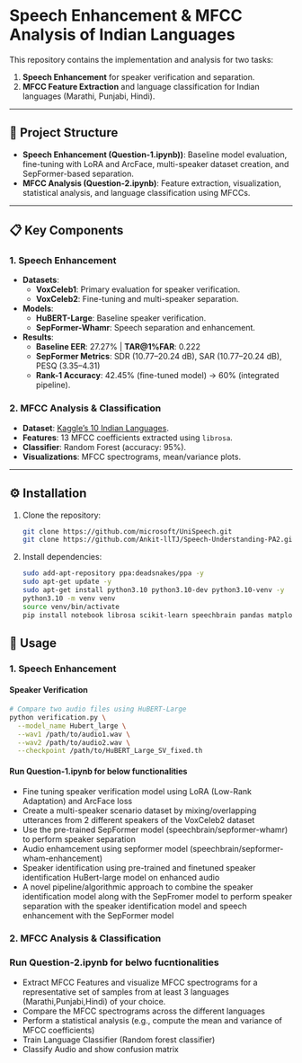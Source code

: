 # Speech Enhancement & MFCC Analysis of Indian Languages

This repository contains the implementation and analysis for two tasks:  
1. **Speech Enhancement** for speaker verification and separation.  
2. **MFCC Feature Extraction** and language classification for Indian languages (Marathi, Punjabi, Hindi).  

---

## 📁 Project Structure
- **Speech Enhancement (Question-1.ipynb))**: Baseline model evaluation, fine-tuning with LoRA and ArcFace, multi-speaker dataset creation, and SepFormer-based separation.  
- **MFCC Analysis (Question-2.ipynb)**: Feature extraction, visualization, statistical analysis, and language classification using MFCCs.  

---

## 📋 Key Components

### 1. Speech Enhancement
- **Datasets**:  
  - **VoxCeleb1**: Primary evaluation for speaker verification.  
  - **VoxCeleb2**: Fine-tuning and multi-speaker separation.  
- **Models**:  
  - **HuBERT-Large**: Baseline speaker verification.  
  - **SepFormer-Whamr**: Speech separation and enhancement.  
- **Results**:  
  - **Baseline EER**: 27.27% | **TAR@1%FAR**: 0.222  
  - **SepFormer Metrics**: SDR (10.77–20.24 dB), SAR (10.77–20.24 dB), PESQ (3.35–4.31)  
  - **Rank-1 Accuracy**: 42.45% (fine-tuned model) → 60% (integrated pipeline).  

### 2. MFCC Analysis & Classification
- **Dataset**: [Kaggle’s 10 Indian Languages](https://www.kaggle.com/datasets/hbchaitanyabharadwaj/audio-dataset-with-10-indian-languages).  
- **Features**: 13 MFCC coefficients extracted using `librosa`.  
- **Classifier**: Random Forest (accuracy: 95%).  
- **Visualizations**: MFCC spectrograms, mean/variance plots.  

---

## ⚙️ Installation
1. Clone the repository:  
   ```bash
   git clone https://github.com/microsoft/UniSpeech.git
   git clone https://github.com/Ankit-llTJ/Speech-Understanding-PA2.git
2. Install dependencies:
   ```bash
   sudo add-apt-repository ppa:deadsnakes/ppa -y
   sudo apt-get update -y
   sudo apt-get install python3.10 python3.10-dev python3.10-venv -y
   python3.10 -m venv venv
   source venv/bin/activate
   pip install notebook librosa scikit-learn speechbrain pandas matplotlib s3prl fairseq tqdm soundfile ipykernel tensorboardX ffmpeg torch torchvision torchaudio --index-url https://download.pytorch.org/whl/cpu

## 🚀 Usage

### 1. Speech Enhancement

#### Speaker Verification
```bash
# Compare two audio files using HuBERT-Large
python verification.py \
  --model_name Hubert_large \
  --wav1 /path/to/audio1.wav \
  --wav2 /path/to/audio2.wav \
  --checkpoint /path/to/HuBERT_Large_SV_fixed.th
```
#### Run Question-1.ipynb for below functionalities
- Fine tuning speaker verification model using LoRA (Low-Rank Adaptation) and ArcFace loss
- Create a multi-speaker scenario dataset by mixing/overlapping utterances from 2 different speakers of the VoxCeleb2 dataset 
- Use the pre-trained SepFormer model (speechbrain/sepformer-whamr) to perform speaker separation
- Audio enhamcement using sepformer model (speechbrain/sepformer-wham-enhancement)
- Speaker identification using pre-trained and finetuned speaker identification HuBert-large model on enhanced audio
- A novel pipeline/algorithmic approach to combine the speaker identification model along with the SepFromer model to perform speaker separation with the speaker identification model and speech enhancement with the SepFormer model

### 2. MFCC Analysis & Classification
### Run Question-2.ipynb for belwo fucntionalities
- Extract MFCC Features and visualize MFCC spectrograms for a representative set of samples from at least 3 languages (Marathi,Punjabi,Hindi) of your choice.
- Compare the MFCC spectrograms across the different languages
- Perform a statistical analysis (e.g., compute the mean and variance of MFCC coefficients)
- Train Language Classifier (Random forest classifier)
- Classify Audio and show confusion matrix
